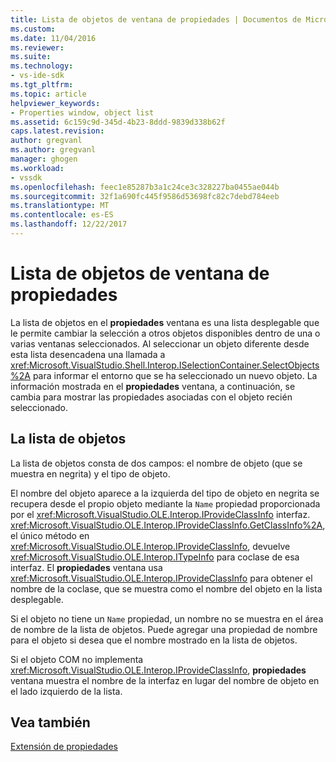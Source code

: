 ```yaml
---
title: Lista de objetos de ventana de propiedades | Documentos de Microsoft
ms.custom: 
ms.date: 11/04/2016
ms.reviewer: 
ms.suite: 
ms.technology:
- vs-ide-sdk
ms.tgt_pltfrm: 
ms.topic: article
helpviewer_keywords:
- Properties window, object list
ms.assetid: 6c159c9d-345d-4b23-8ddd-9839d338b62f
caps.latest.revision: 
author: gregvanl
ms.author: gregvanl
manager: ghogen
ms.workload:
- vssdk
ms.openlocfilehash: feec1e85287b3a1c24ce3c328227ba0455ae044b
ms.sourcegitcommit: 32f1a690fc445f9586d53698fc82c7debd784eeb
ms.translationtype: MT
ms.contentlocale: es-ES
ms.lasthandoff: 12/22/2017
---
```

# <a name="properties-window-object-list"></a>Lista de objetos de ventana de propiedades
La lista de objetos en el **propiedades** ventana es una lista desplegable que le permite cambiar la selección a otros objetos disponibles dentro de una o varias ventanas seleccionados. Al seleccionar un objeto diferente desde esta lista desencadena una llamada a <xref:Microsoft.VisualStudio.Shell.Interop.ISelectionContainer.SelectObjects%2A> para informar el entorno que se ha seleccionado un nuevo objeto. La información mostrada en el **propiedades** ventana, a continuación, se cambia para mostrar las propiedades asociadas con el objeto recién seleccionado.  
  
## <a name="the-object-list"></a>La lista de objetos  
 La lista de objetos consta de dos campos: el nombre de objeto (que se muestra en negrita) y el tipo de objeto.  
  
 El nombre del objeto aparece a la izquierda del tipo de objeto en negrita se recupera desde el propio objeto mediante la `Name` propiedad proporcionada por el <xref:Microsoft.VisualStudio.OLE.Interop.IProvideClassInfo> interfaz. <xref:Microsoft.VisualStudio.OLE.Interop.IProvideClassInfo.GetClassInfo%2A>, el único método en <xref:Microsoft.VisualStudio.OLE.Interop.IProvideClassInfo>, devuelve <xref:Microsoft.VisualStudio.OLE.Interop.ITypeInfo> para coclase de esa interfaz. El **propiedades** ventana usa <xref:Microsoft.VisualStudio.OLE.Interop.IProvideClassInfo> para obtener el nombre de la coclase, que se muestra como el nombre del objeto en la lista desplegable.  
  
 Si el objeto no tiene un `Name` propiedad, un nombre no se muestra en el área de nombre de la lista de objetos. Puede agregar una propiedad de nombre para el objeto si desea que el nombre mostrado en la lista de objetos.  
  
 Si el objeto COM no implementa <xref:Microsoft.VisualStudio.OLE.Interop.IProvideClassInfo>, **propiedades** ventana muestra el nombre de la interfaz en lugar del nombre de objeto en el lado izquierdo de la lista.  
  
## <a name="see-also"></a>Vea también  
 [Extensión de propiedades](../../extensibility/internals/extending-properties.md)